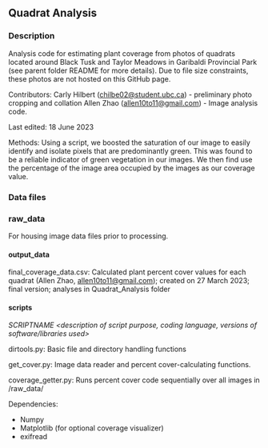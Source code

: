 ## Quadrat Analysis

### Description

Analysis code for estimating plant coverage from photos of quadrats located around Black Tusk and Taylor Meadows in Garibaldi Provincial Park (see parent folder README for more details). Due to file size constraints, these photos are not hosted on this GitHub page.

Contributors: 
Carly Hilbert (chilbe02@student.ubc.ca) - preliminary photo cropping and collation
Allen Zhao (allen10to11@gmail.com) - Image analysis code.

Last edited: 18 June 2023

Methods: Using a script, we boosted the saturation of our image to easily identify and isolate pixels that are predominantly green. This was found to be a reliable indicator of green vegetation in our images. We then find use the percentage of the image area occupied by the images as our coverage value.

### Data files

### raw_data

For housing image data files prior to processing.

#### output_data

final_coverage_data.csv: Calculated plant percent cover values for each quadrat (Allen Zhao, allen10to11@gmail.com); created on 27 March 2023; final version; analyses in Quadrat_Analysis folder

#### scripts
_SCRIPTNAME <description of script purpose, coding language, versions of software/libraries used>_

dirtools.py: Basic file and directory handling functions

get_cover.py: Image data reader and percent cover-calculating functions.

coverage_getter.py: Runs percent cover code sequentially over all images in /raw_data/

Dependencies:

* Numpy
* Matplotlib (for optional coverage visualizer)
* exifread
